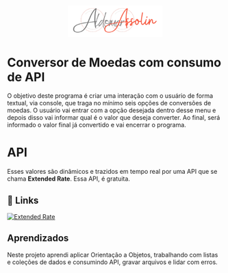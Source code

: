 
  
<div align="center">
    <img src="https://github.com/AldomarAssolin/AldomarAssolin/blob/389935a2161a11fb5199be81500bbc22101ecf22/assets/images/Assolin.png" width="220"/>
</div>



# Conversor de Moedas com consumo de API

O objetivo deste programa é criar uma interação com o usuário de forma textual, via console, que traga no mínimo seis opções de conversões de moedas. O usuário vai entrar com a opção desejada dentro desse menu e depois disso vai informar qual é o valor que deseja converter. Ao final, será informado o valor final já convertido e vai encerrar o programa.

# API

Esses valores são dinâmicos e trazidos em tempo real por uma API que se chama **Extended Rate**. Essa API, é gratuita.



## 🔗 Links
[![Extended Rate](https://img.shields.io/badge/Extended_Rate-000?style=for-the-badge&logo=ko-fi&logoColor=white)](https://api.exchangerate-api.com)

## Aprendizados

Neste projeto aprendi aplicar Orientação a Objetos, trabalhando com listas e coleções de dados e consumindo API, gravar arquivos e lidar com erros.


